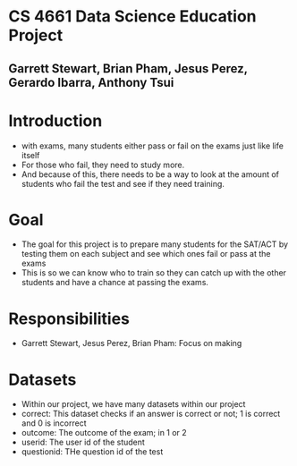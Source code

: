 # CS 4661 Data Science Education Project
## Garrett Stewart, Brian Pham, Jesus Perez, Gerardo Ibarra, Anthony Tsui

# Introduction

- with exams, many students either pass or fail on the exams just like life itself
- For those who fail, they need to study more.
- And because of this, there needs to be a way to look at the amount of students who fail the test and see if they need training.

# Goal

- The goal for this project is to prepare many students for the SAT/ACT by testing them on each subject and see which ones fail or pass at the exams
- This is so we can know who to train so they can catch up with the other students and have a chance at passing the exams.

# Responsibilities 

- Garrett Stewart, Jesus Perez, Brian Pham: Focus on making

# Datasets

- Within our project, we have many datasets within our project
- correct: This dataset checks if an answer is correct or not; 1 is correct and 0 is incorrect
- outcome: The outcome of the exam; in 1 or 2
- userid: The user id of the student
- questionid: THe question id of the test